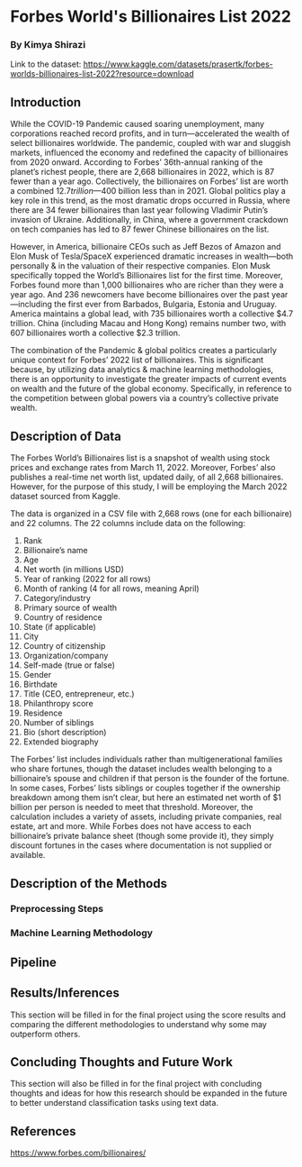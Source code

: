 # Forbes World's Billionaires List 2022
### By Kimya Shirazi 

Link to the dataset:
https://www.kaggle.com/datasets/prasertk/forbes-worlds-billionaires-list-2022?resource=download

## Introduction

While the COVID-19 Pandemic caused soaring unemployment, many corporations reached record profits, and in turn—accelerated the wealth of select billionaires worldwide. The pandemic, coupled with war and sluggish markets, influenced the economy and redefined the capacity of billionaires from 2020 onward. According to Forbes’ 36th-annual ranking of the planet’s richest people, there are 2,668 billionaires in 2022, which is 87 fewer than a year ago. Collectively, the billionaires on Forbes’ list are worth a combined $12.7 trillion—$400 billion less than in 2021. Global politics play a key role in this trend, as the most dramatic drops occurred in Russia, where there are 34 fewer billionaires than last year following Vladimir Putin’s invasion of Ukraine. Additionally, in China, where a government crackdown on tech companies has led to 87 fewer Chinese billionaires on the list. 

However, in America, billionaire CEOs such as Jeff Bezos of Amazon and Elon Musk of Tesla/SpaceX experienced dramatic increases in wealth—both personally & in the valuation of their respective companies. Elon Musk specifically topped the World’s Billionaires list for the first time. Moreover, Forbes found more than 1,000 billionaires who are richer than they were a year ago. And 236 newcomers have become billionaires over the past year—including the first ever from Barbados, Bulgaria, Estonia and Uruguay. America maintains a global lead, with 735 billionaires worth a collective $4.7 trillion. China (including Macau and Hong Kong) remains number two, with 607 billionaires worth a collective $2.3 trillion. 

The combination of the Pandemic & global politics creates a particularly unique context for Forbes’ 2022 list of billionaires. This is significant because, by utilizing data analytics & machine learning methodologies, there is an opportunity to investigate the greater impacts of current events on wealth and the future of the global economy. Specifically, in reference to the competition between global powers via a country’s collective private wealth. 

## Description of Data

The Forbes World’s Billionaires list is a snapshot of wealth using stock prices and exchange rates from March 11, 2022. Moreover, Forbes’ also publishes a real-time net worth list, updated daily, of all 2,668 billionaires. However, for the purpose of this study, I will be employing the March 2022 dataset sourced from Kaggle. 

The data is organized in a CSV file with 2,668 rows (one for each billionaire) and 22 columns. The 22 columns include data on the following:

1. Rank
2. Billionaire’s name 
3. Age
4. Net worth (in millions USD)
5. Year of ranking (2022 for all rows)
6. Month of ranking (4 for all rows, meaning April)
7. Category/industry
8. Primary source of wealth 
9. Country of residence
10. State (if applicable)
11. City 
12. Country of citizenship
13. Organization/company
14. Self-made (true or false)
15. Gender
16. Birthdate 
17. Title (CEO, entrepreneur, etc.)
18. Philanthropy score 
19. Residence
20. Number of siblings
21. Bio (short description)
22. Extended biography 

The Forbes’ list includes individuals rather than multigenerational families who share fortunes, though the dataset includes wealth belonging to a billionaire’s spouse and children if that person is the founder of the fortune. In some cases, Forbes’ lists siblings or couples together if the ownership breakdown among them isn’t clear, but here an estimated net worth of $1 billion per person is needed to meet that threshold. Moreover, the calculation includes a variety of assets, including private companies, real estate, art and more. While Forbes does not have access to each billionaire’s private balance sheet (though some provide it), they simply discount fortunes in the cases where documentation is not supplied or available. 

## Description of the Methods

### Preprocessing Steps

### Machine Learning Methodology 

## Pipeline

## Results/Inferences
This section will be filled in for the final project using the score results and comparing the different methodologies to understand why some may outperform others. 

## Concluding Thoughts and Future Work 
This section will also be filled in for the final project with concluding thoughts and ideas for how this research should be expanded in the future to better understand classification tasks using text data. 

## References 

https://www.forbes.com/billionaires/
